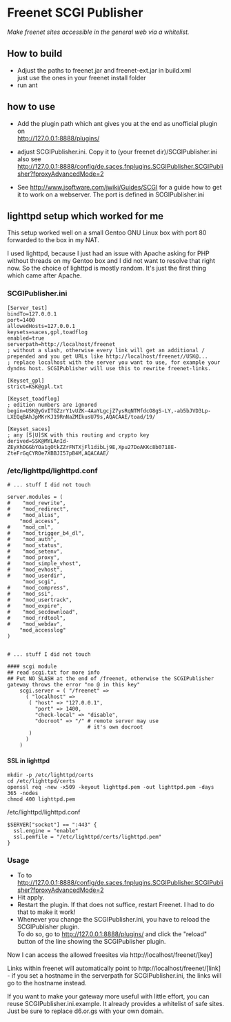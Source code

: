 # Freenet SCGI Publisher

*Make freenet sites accessible in the general web via a whitelist.*

## How to build

- Adjust the paths to freenet.jar and freenet-ext.jar in build.xml  
  just use the ones in your freenet install folder
- run ant

## how to use

- Add the plugin path which ant gives you at the end as unofficial plugin on  
  <http://127.0.0.1:8888/plugins/>

- adjust SCGIPublisher.ini. Copy it to (your freenet dir)/SCGIPublisher.ini  
  also see <http://127.0.0.1:8888/config/de.saces.fnplugins.SCGIPublisher.SCGIPublisher?fproxyAdvancedMode=2>

- See http://www.jsoftware.com/jwiki/Guides/SCGI for a guide how to get it to work on a webserver. 
  The port is defined in SCGIPublisher.ini

## lighttpd setup which worked for me

This setup worked well on a small Gentoo GNU Linux box with port 80 forwarded to the box in my NAT.

I used lighttpd, because I just had an issue with Apache asking for PHP without threads on my Gentoo box and I did not want to resolve that right now. So the choice of lighttpd is 
mostly random. It's just the first thing which came after Apache.

### SCGIPublisher.ini

    [Server_test]
    bindTo=127.0.0.1
    port=1400
    allowedHosts=127.0.0.1
    keysets=saces,gpl,toadflog
    enabled=true
    serverpath=http://localhost/freenet
    ; without a slash, otherwise every link will get an additional / prepended and you get URLs like http://localhost/freenet//USK@...
    ; replace localhost with the server you want to use, for example your dyndns host. SCGIPublisher will use this to rewrite freenet-links.
    
    [Keyset_gpl]  
    strict=KSK@gpl.txt
    
    [Keyset_toadflog]
    ; edition numbers are ignored
    begin=USK@yGvITGZzrY1vUZK-4AaYLgcjZ7ysRqNTMfdcO8gS-LY,-ab5bJVD3Lp-LXEQqBAhJpMKrKJ19RnNaZMIkusU79s,AQACAAE/toad/19/
    
    [Keyset_saces]
    ; any [S|U]SK with this routing and crypto key
    derived=SSK@MYLAnId-ZEyXhDGGbYOa1gOtkZZrFNTXjFl1dibLj9E,Xpu27DoAKKc8b0718E-ZteFrGqCYROe7XBBJI57pB4M,AQACAAE/


### /etc/lighttpd/lighttpd.conf

    # ... stuff I did not touch
    
    server.modules = (
    #    "mod_rewrite",
    #    "mod_redirect",
    #    "mod_alias",
        "mod_access",
    #    "mod_cml",
    #    "mod_trigger_b4_dl",
    #    "mod_auth",
    #    "mod_status",
    #    "mod_setenv",
    #    "mod_proxy",
    #    "mod_simple_vhost",
    #    "mod_evhost",
    #    "mod_userdir",
         "mod_scgi",
    #    "mod_compress",
    #    "mod_ssi",
    #    "mod_usertrack",
    #    "mod_expire",
    #    "mod_secdownload",
    #    "mod_rrdtool",
    #    "mod_webdav",
        "mod_accesslog"
    )
    
    
    # ... stuff I did not touch
    
    #### scgi module
    ## read scgi.txt for more info
    ## Put NO SLASH at the end of /freenet, otherwise the SCGIPublisher gateway throws the error "no @ in this key"
        scgi.server = ( "/freenet" =>
          ( "localhost" =>
           ( "host" => "127.0.0.1",
             "port" => 1400,
             "check-local" => "disable",
             "docroot" => "/" # remote server may use 
                              # it's own docroot
           )
          )
        )

#### SSL in lighttpd

    mkdir -p /etc/lighttpd/certs
    cd /etc/lighttpd/certs
    openssl req -new -x509 -keyout lighttpd.pem -out lighttpd.pem -days 365 -nodes
    chmod 400 lighttpd.pem

/etc/lighttpd/lighttpd.conf

    $SERVER["socket"] == ":443" {
      ssl.engine = "enable" 
      ssl.pemfile = "/etc/lighttpd/certs/lighttpd.pem" 
    }



### Usage

- To to http://127.0.0.1:8888/config/de.saces.fnplugins.SCGIPublisher.SCGIPublisher?fproxyAdvancedMode=2
- Hit apply.
- Restart the plugin. If that does not suffice, restart Freenet. I had to do that to make it work!
- Whenever you change the SCGIPublisher.ini, you have to reload the SCGIPublisher plugin.  
  To do so, go to http://127.0.0.1:8888/plugins/ and click the "reload" button of the line showing the SCGIPublisher plugin.

Now I can access the allowed freesites via http://localhost/freenet/[key]

Links within freenet will automatically point to http://localhost/freenet/[link] - if you set a hostname in the serverpath for SCGIPublisher.ini, the links will go to the hostname instead.

If you want to make your gateway more useful with little effort, you can reuse SCGIPublisher.ini.example. It already provides a whitelist of safe sites. Just be sure to replace d6.or.gs with your own domain.

